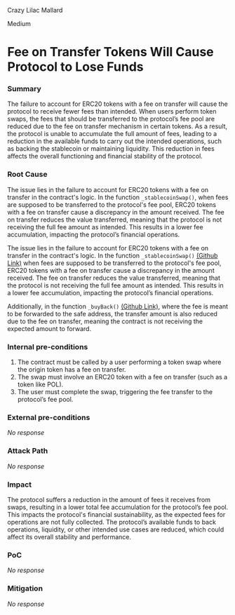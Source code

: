 Crazy Lilac Mallard

Medium

# Fee on Transfer Tokens Will Cause Protocol to Lose Funds

### Summary

The failure to account for ERC20 tokens with a fee on transfer will cause the protocol to receive fewer fees than intended. When users perform token swaps, the fees that should be transferred to the protocol’s fee pool are reduced due to the fee on transfer mechanism in certain tokens. As a result, the protocol is unable to accumulate the full amount of fees, leading to a reduction in the available funds to carry out the intended operations, such as backing the stablecoin or maintaining liquidity. This reduction in fees affects the overall functioning and financial stability of the protocol.

### Root Cause

The issue lies in the failure to account for ERC20 tokens with a fee on transfer in the contract's logic. In the function `_stablecoinSwap()`, when fees are supposed to be transferred to the protocol's fee pool, ERC20 tokens with a fee on transfer cause a discrepancy in the amount received. The fee on transfer reduces the value transferred, meaning that the protocol is not receiving the full fee amount as intended. This results in a lower fee accumulation, impacting the protocol’s financial operations.

The issue lies in the failure to account for ERC20 tokens with a fee on transfer in the contract's logic. In the function `_stablecoinSwap()` [(Github Link)](https://github.com/sherlock-audit/2024-11-telcoin/blob/b9c751b59e78a7123a636e31ecafc9147046f190/telcoin-audit/contracts/stablecoin/StablecoinHandler.sol#L152-L156) when fees are supposed to be transferred to the protocol's fee pool, ERC20 tokens with a fee on transfer cause a discrepancy in the amount received. The fee on transfer reduces the value transferred, meaning that the protocol is not receiving the full fee amount as intended. This results in a lower fee accumulation, impacting the protocol’s financial operations.

Additionally, in the function `_buyBack()` [(Github Link)](https://github.com/sherlock-audit/2024-11-telcoin/blob/b9c751b59e78a7123a636e31ecafc9147046f190/telcoin-audit/contracts/swap/AmirX.sol#L250-L251), where the fee is meant to be forwarded to the safe address, the transfer amount is also reduced due to the fee on transfer, meaning the contract is not receiving the expected amount to forward.

### Internal pre-conditions

1. The contract must be called by a user performing a token swap where the origin token has a fee on transfer.
2. The swap must involve an ERC20 token with a fee on transfer (such as a token like POL).
3. The user must complete the swap, triggering the fee transfer to the protocol’s fee pool.

### External pre-conditions

_No response_

### Attack Path

_No response_

### Impact

The protocol suffers a reduction in the amount of fees it receives from swaps, resulting in a lower total fee accumulation for the protocol’s fee pool. This impacts the protocol's financial sustainability, as the expected fees for operations are not fully collected. The protocol’s available funds to back operations, liquidity, or other intended use cases are reduced, which could affect its overall stability and performance.



### PoC

_No response_

### Mitigation

_No response_